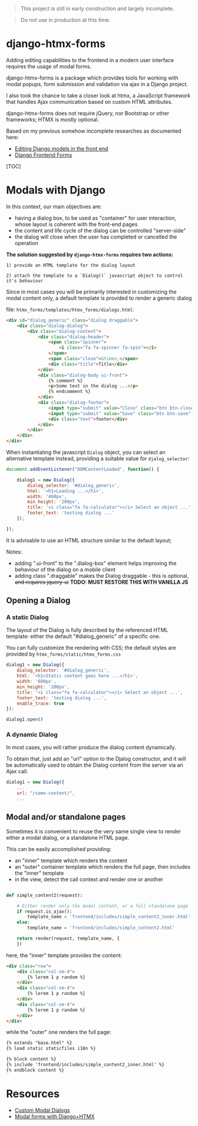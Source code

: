 
> This project is still in early construction and largely incomplete.

> Do not use in production at this time.


# django-htmx-forms

Adding editing capabilities to the frontend in a modern user interface requires the usage of modal forms.

django-htmx-forms is a package which provides tools for working with modal popups, form submission and validation via ajax in a Django project.

I also took the chance to take a closer look at htmx, a JavaScript framework that handles Ajax communication based on custom HTML attributes.


django-htmx-forms does not require jQuery, nor Bootstrap or other frameworks;
HTMX is mostly optional.

Based on my previous somehow incomplete researches as documented here:

- [Editing Django models in the front end](https://editing-django-models-in-the-frontend.readthedocs.io/en/latest/)
- [Django Frontend Forms](https://github.com/morlandi/django-frontend-forms)

[TOC]

# Modals with Django

In this context, our main objectives are:

- having a dialog box, to be used as "container" for user interaction, whose layout
  is coherent with the front-end pages
- the content and life cycle of the dialog can be controlled "server-side"
- the dialog will close when the user has completed or cancelled the operation

**The solution suggested by `django-htmx-forms` requires two actions:**

```
1) provide an HTML template for the dialog layout

2) attach the template to a `Dialog()` javascript object to control it's behaviour
```

Since in most cases you will be primarily interested in customizing the modal
content only, a default template is provided to render a generic dialog

file: `htmx_forms/templates/htmx_forms/dialogs.html`:

```html
<div id="dialog_generic" class="dialog draggable">
    <div class="dialog-dialog">
        <div class="dialog-content">
            <div class="dialog-header">
                <span class="spinner">
                    <i class="fa fa-spinner fa-spin"></i>
                </span>
                <span class="close">&times;</span>
                <div class="title">Title</div>
            </div>
            <div class="dialog-body ui-front">
                {% comment %}
                <p>Some text in the dialog ...</p>
                {% endcomment %}
            </div>
            <div class="dialog-footer">
                <input type="submit" value="Close" class="btn btn-close" />
                <input type="submit" value="Save" class="btn btn-save" />
                <div class="text">footer</div>
            </div>
        </div>
    </div>
</div>
```

When instantiating the javascript `Dialog` object, you can select an alternative
template instead, providing a suitable value for `djalog_selector`:

```javascript
document.addEventListener("DOMContentLoaded", function() {

    dialog1 = new Dialog({
        dialog_selector: '#dialog_generic',
        html: '<h1>Loading ...</h1>',
        width: '400px',
        min_height: '200px',
        title: '<i class="fa fa-calculator"></i> Select an object ...',
        footer_text: 'testing dialog ...'
    });

});
```

It is advisable to use an HTML structure similar to the default layout;

Notes:

- adding ".ui-front" to the ".dialog-box" element helps improving the behaviour of the dialog on a mobile client
- adding class ".draggable" makes the Dialog draggable - this is optional, ~~and requires jquery-ui~~ **TODO: MUST RESTORE THIS WITH VANILLA JS**


## Opening a Dialog

### A static Dialog

The layout of the Dialog is fully described by the referenced HTML template:
either the default "#dialog_generic" of a specific one.

You can fully customize the rendering with CSS; the default styles are provided
by `htmx_forms/static/htmx_forms.css`

```javascript
dialog1 = new Dialog({
    dialog_selector: '#dialog_generic',
    html: '<h1>Static content goes here ...</h1>',
    width: '600px',
    min_height: '200px',
    title: '<i class="fa fa-calculator"></i> Select an object ...',
    footer_text: 'testing dialog ...',
    enable_trace: true
});

dialog1.open()
```

### A dynamic Dialog

In most cases, you will rather produce the dialog content dynamically.

To obtain that, just add an "url" option to the Djalog constructor,
and it will be automatically used to obtain the Dialog content
from the server via an Ajax call.

```javascript
dialog1 = new Dialog({
    ...
    url: "/some-content/",
    ...
```

## Modal and/or standalone pages

Sometimes it is convenient to reuse the very same single view to render either a
modal dialog, or a standalone HTML page.

This can be easily accomplished providing:

- an "inner" template which renders the content
- an "outer" container template which renders the full page, then includes the "inner" template
- in the view, detect the call context and render one or another

```python

def simple_content2(request):

    # Either render only the modal content, or a full standalone page
    if request.is_ajax():
        template_name = 'frontend/includes/simple_content2_inner.html'
    else:
        template_name = 'frontend/includes/simple_content2.html'

    return render(request, template_name, {
    })
```

here, the "inner" template provides the content:

```html
<div class="row">
    <div class="col-sm-4">
        {% lorem 1 p random %}
    </div>
    <div class="col-sm-4">
        {% lorem 1 p random %}
    </div>
    <div class="col-sm-4">
        {% lorem 1 p random %}
    </div>
</div>
```

while the "outer" one renders the full page:

```html
{% extends "base.html" %}
{% load static staticfiles i18n %}

{% block content %}
{% include 'frontend/includes/simple_content2_inner.html' %}
{% endblock content %}
```



# Resources

- [Custom Modal Dialogs](https://htmx.org/examples/modal-custom/)
- [Modal forms with Django+HTMX](https://blog.benoitblanchon.fr/django-htmx-modal-form/)

